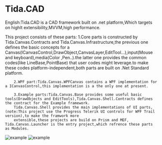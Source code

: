 # Tida.CAD
English:Tida.CAD is a CAD framework built on .net platform,Which targets on highlt extensibility,MVVM,high performance.

This project consists of these parts:
		1.Core parts is constructed by Tida.Canvas.Contracts and Tida.Canvas.Infrastructure,the previous one defines the basic concepts for a Canvas(ICanvasControl,DrawObject,CanvasLayer,EditTool...),input(Mouse and keyboard),media(Color
		,Pen..).the latter one provides the common codes(like LineBase,PointBase) that user codes might leverage.to make these codes platform-independent,both parts are built on .Net Standard platform.
		
		2.WPF part:Tida.Canvas.WPFCanvas contains a WPF implementation for a ICanvasControl,this implementation is a the only one at present.
		
		3.Example parts:Tida.Canvas.Base provides some useful basic tools(DrawObjects and EditTools),Tida.Canvas.Shell.Contracts defines the contract for the Example framework.
		Tida.Canvas.Shell provides the main implementations of UI parts,(note:This project use the Progress Telerik UI controls for WPF Trail version),to make the framwork more 
		extensible,these projects are build on Prism and MEF, Tida.Canvas.Launcher is the entry project,which refrence these parts as Modules.
![example](Images/Line.JPG)
![example](Images/Tida.JPG)
